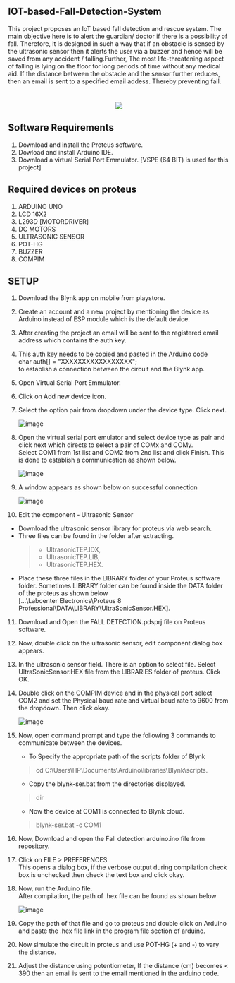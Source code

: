 ## IOT-based-Fall-Detection-System
This project proposes an IoT based fall detection and rescue system. The main objective here is to alert the guardian/ doctor if there is a possibility of fall. Therefore, it is designed in such a way that if an obstacle is sensed by the ultrasonic sensor then it alerts the user via a buzzer and hence will be saved from any accident / falling.Further, The most life-threatening aspect of falling is lying on the floor for long periods of time without any medical aid. If the distance between the obstacle and the sensor further reduces, then an email is sent to a specified email addess. Thereby preventing fall.
<h1 align="center">
 <img src="https://user-images.githubusercontent.com/66554341/120069775-471aaf00-c0a5-11eb-9d6a-1b7d5184c57c.png" />
</h1>

## Software Requirements
1. Download and install the Proteus software.
2. Dowload and install Arduino IDE.
3. Download a virtual Serial Port Emmulator. [VSPE (64 BIT) is used for this project]

## Required devices on proteus
1. ARDUINO UNO
2. LCD 16X2
3. L293D [MOTORDRIVER]
4. DC MOTORS
5. ULTRASONIC SENSOR
6. POT-HG
7. BUZZER
8. COMPIM

## SETUP
1. Download the Blynk app on mobile from playstore.
2. Create an account and a new project by mentioning the device as Arduino instead of ESP module which is the default device.
3. After creating the project an email will be sent to the registered email address which contains the auth key. 
4. This auth key needs  to be copied and pasted in the Arduino code </br>
   char auth[] = "XXXXXXXXXXXXXXXXX"; </br>
   to establish a connection between the circuit and the Blynk app.
5. Open Virtual Serial Port Emmulator.
6.	Click on Add new device icon.
7.	Select the option pair from  dropdown under the device type. Click next.

    ![image](https://user-images.githubusercontent.com/66554341/120069226-6532e000-c0a2-11eb-86f4-7bfbee5aff9a.png)
8. Open the virtual serial port emulator and select device type as pair and click next which directs to select a pair of COMx and COMy. </br>
    Select COM1 from 1st list and COM2 from 2nd list and click Finish. This is done to establish a communication as shown below.
   
    ![image](https://user-images.githubusercontent.com/66554341/120069252-85fb3580-c0a2-11eb-9603-8091bb3c2b5d.png)
9. A window appears as shown below on successful connection

    ![image](https://user-images.githubusercontent.com/66554341/120069277-afb45c80-c0a2-11eb-9893-0569aa2d4947.png)
10. Edit the component - Ultrasonic Sensor
   * Download the ultrasonic sensor library for proteus via web search.
   * Three files can be found in the folder after extracting.
        >* UltrasonicTEP.IDX, 
        >* UltrasonicTEP.LIB, 
        >* UltrasonicTEP.HEX. 
   * Place these three files in the LIBRARY folder of your Proteus software folder. Sometimes LIBRARY folder can be found inside the DATA folder of the proteus as shown    below</br> 
     [...\Labcenter Electronics\Proteus 8 Professional\DATA\LIBRARY\UltraSonicSensor.HEX].
11. Download and Open the FALL DETECTION.pdsprj file on  Proteus software.
12. Now, double click on the ultrasonic sensor, edit component dialog box appears.
13. In the ultrasonic sensor field. There is an option to select file. Select UltraSonicSensor.HEX file from the LIBRARIES folder of proteus. Click OK.
14. Double click  on the COMPIM device and in the physical port select COM2 and set the Physical baud rate and virtual baud rate to 9600 from the dropdown. Then click okay.

    ![image](https://user-images.githubusercontent.com/66554341/120069395-72040380-c0a3-11eb-972e-cb9d0f6653e2.png)
15. Now, open command prompt and type the following 3 commands to communicate between the devices. </br>
    * To Specify the appropriate path of the scripts folder of Blynk </br>
    >cd C:\Users\HP\Documents\Arduino\libraries\Blynk\scripts. </br>
    * Copy the blynk-ser.bat from the directories displayed.</br>
    >dir </br>
    *  Now the device at COM1 is connected to Blynk cloud. </br>
    >blynk-ser.bat -c COM1 </br>
      
16. Now, Download and open the Fall detection arduino.ino file from repository.
17. Click on FILE > PREFERENCES </br>
    This opens a dialog box, if the verbose output during compilation check box is unchecked then check the text box and click okay.
18. Now,  run the Arduino file.</br>
    After compilation, the path of .hex file can be found as shown below
    
       ![image](https://user-images.githubusercontent.com/66554341/120069610-711fa180-c0a4-11eb-96ab-c1c157feedb0.png)
19. Copy the path of that file and go to proteus and double click on Arduino and paste the .hex file link in the program file section of arduino.  
20. Now simulate the circuit in proteus and use POT-HG (+ and -) to vary the distance.
21. Adjust the distance using potentiometer, If the distance (cm) becomes  < 390 then an email is sent to the email mentioned in the arduino code.

    




